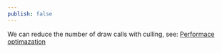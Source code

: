 ```yaml
---
publish: false
---
```


We can reduce the number of draw calls with culling, see:
<a href="/guide/lesson-008">Performace optimazation</a>

<script setup>
import Culling from '../components/Culling.vue'
</script>

<Culling />
